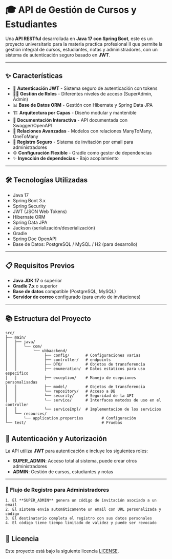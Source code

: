 # 🎓 API de Gestión de Cursos y Estudiantes

Una **API RESTful** desarrollada en **Java 17 con Spring Boot**,
este es un proyecto universitario para la materia practica profesional II que permite la gestión integral de cursos, estudiantes, notas y administradores, con un sistema de autenticación seguro basado en **JWT**.

---

## ✨ Características

- 🔐 **Autenticación JWT** - Sistema seguro de autenticación con tokens
- 👨‍💼 **Gestión de Roles** - Diferentes niveles de acceso (SuperAdmin, Admin)
- 📊 **Base de Datos ORM** - Gestión con Hibernate y Spring Data JPA
- 🏗 **Arquitectura por Capas** - Diseño modular y mantenible
- 📝 **Documentación Interactiva** - API documentada con Swagger/OpenAPI
- 🎯 **Relaciones Avanzadas** - Modelos con relaciones ManyToMany, OneToMany
- 📧 **Registro Seguro** - Sistema de invitación por email para administradores
- ⚙️ **Configuración Flexible** - Gradle como gestor de dependencias
- ✨ **Inyección de dependecias** - Bajo acoplamiento

---

## 🛠 Tecnologías Utilizadas

- Java 17
- Spring Boot 3.x
- Spring Security
- JWT (JSON Web Tokens)
- Hibernate ORM
- Spring Data JPA
- Jackson (serialización/deserialización)
- Gradle
- Spring Doc OpenAPI
- Base de Datos: PostgreSQL / MySQL / H2 (para desarrollo)

---

## 📋 Requisitos Previos

- **Java JDK 17** o superior
- **Gradle 7.x** o superior
- **Base de datos** compatible (PostgreSQL, MySQL)
- **Servidor de correo** configurado (para envío de invitaciones)

---
## 📚 Estructura del Proyecto
```
src/
├── main/
│   ├── java/
│   │   └── com/
│   │       └── ubbaackend/
│   │            ├── config/       # Configuraciones varias
│   │            ├── controller/   # endpoints
│   │            ├── DTO/          # Objetos de transferencia
│   │            ├── enumeration/  # Datos estaticos para uso especifico
│   │            ├── exception/    # Manejo de ecepciones personalisadas
│   │            ├── model/        # Objetos de transferencia
│   │            └── repository/   # Acceso a DB
│   │            └── security/     # Seguridad de la API
│   │            └── service/      # Interfaces metodos de uso en el controller
│   │            └── serviceImpl/  # Implementacion de los servicios
│   └── resources/
│       └── application.properties        # Configuración
└── test/                                 # Pruebas
```

## 🔐 Autenticación y Autorización

La API utiliza **JWT** para autenticación e incluye los siguientes roles:

- **SUPER_ADMIN**: Acceso total al sistema, puede crear otros administradores
- **ADMIN**: Gestión de cursos, estudiantes y notas

---

### 🔑 Flujo de Registro para Administradores

    1. El **SUPER_ADMIN** genera un código de invitación asociado a un email  
    2. El sistema envía automáticamente un email con URL personalizada y código  
    3. El destinatario completa el registro con sus datos personales  
    4. El código tiene tiempo limitado de validez y puede ser revocado  

## 📝 Licencia

Este proyecto está bajo la siguiente licencia [LICENSE](LICENSE).
